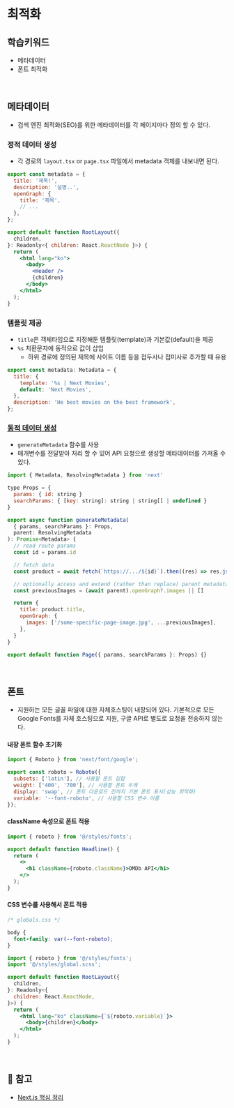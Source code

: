 # 최적화

## 학습키워드

- 메타데이터
- 폰트 최적화

<br/>

## 메타데이터

- 검색 엔진 최적화(SEO)를 위한 메타데이터를 각 페이지마다 정의 할 수 있다.

### 정적 데이터 생성

- 각 경로의 `layout.tsx` or `page.tsx` 파일에서 metadata 객체를 내보내면 된다.

```jsx
export const metadata = {
  title: '제목!',
  description: '설명..',
  openGraph: {
    title: '제목',
    // ...
  },
};

export default function RootLayout({
  children,
}: Readonly<{ children: React.ReactNode }>) {
  return (
    <html lang="ko">
      <body>
        <Header />
        {children}
      </body>
    </html>
  );
}
```

### 템플릿 제공

- `title`은 객체타입으로 지정해둔 템플릿(template)과 기본값(default)을 제공
- `%s` 치환문자에 동적으로 값이 삽입
  - 하위 경로에 정의된 제목에 사이트 이름 등을 접두사나 접미사로 추가할 때 유용

```jsx
export const metadata: Metadata = {
  title: {
    template: '%s | Next Movies',
    default: 'Next Movies',
  },
  description: 'He best movies on the best framework',
};
```

### [동적 데이터 생성](https://nextjs.org/docs/app/api-reference/functions/generate-metadata)

- `generateMetadata` 함수를 사용
- 매개변수를 전달받아 처리 할 수 있어 API 요청으로 생성할 메타데이터를 가져올 수 있다.

```jsx
import { Metadata, ResolvingMetadata } from 'next'

type Props = {
  params: { id: string }
  searchParams: { [key: string]: string | string[] | undefined }
}

export async function generateMetadata(
  { params, searchParams }: Props,
  parent: ResolvingMetadata
): Promise<Metadata> {
  // read route params
  const id = params.id

  // fetch data
  const product = await fetch(`https://.../${id}`).then((res) => res.json())

  // optionally access and extend (rather than replace) parent metadata
  const previousImages = (await parent).openGraph?.images || []

  return {
    title: product.title,
    openGraph: {
      images: ['/some-specific-page-image.jpg', ...previousImages],
    },
  }
}

export default function Page({ params, searchParams }: Props) {}
```

<br/>

## 폰트

- 지원하는 모든 글꼴 파일에 대한 자체호스팅이 내장되어 있다. 기본적으로 모든 Google Fonts를 자체 호스팅으로 지원, 구글 API로 별도로 요청을 전송하지 않는다.

#### 내장 폰트 함수 초기화

```jsx
import { Roboto } from 'next/font/google';

export const roboto = Roboto({
  subsets: ['latin'], // 사용할 폰트 집합
  weight: ['400', '700'], // 사용할 폰트 두께
  display: 'swap', // 폰트 다운로드 전까지 기본 폰트 표시(성능 최적화)
  variable: '--font-roboto', // 사용할 CSS 변수 이름
});
```

#### className 속성으로 폰트 적용

```jsx
import { roboto } from '@/styles/fonts';

export default function Headline() {
  return (
    <>
      <h1 className={roboto.className}>OMDb API</h1>
    </>
  );
}
```

#### CSS 변수를 사용해서 폰트 적용

```css
/* globals.css */

body {
  font-family: var(--font-roboto);
}
```

```jsx
import { roboto } from '@/styles/fonts';
import '@/styles/global.scss';

export default function RootLayout({
  children,
}: Readonly<{
  children: React.ReactNode,
}>) {
  return (
    <html lang="ko" className={`${roboto.variable}`}>
      <body>{children}</body>
    </html>
  );
}
```

<br/>

## 🔗 참고

- [Next.js 핵심 정리](https://www.heropy.dev/p/n7JHmI)
